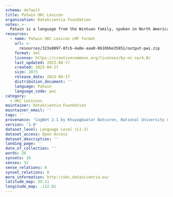 ```yaml
---
schema: default
title: Patwin UKC Lexicon
organization: DataScientia Foundation
notes: >-
  Patwin is a language from the Wintuan family, spoken in North America. The UKC Lexicon of Patwin is represented as a lexico-semantic network. It consists of words, word senses, synsets, as well as sense-level and synset-level relationships.
resources:
  - name: Patwin UKC Lexicon LMF format
    url: >-
      resources/323a9897-8fcb-4a8e-aaa0-0610bbe35851/output-pwi.zip
    format: xml
    license: https://creativecommons.org/licenses/by-nc-sa/4.0/
    last_updated: 2023-04-17
    created: 2023-04-17
    size: 2073
    release_date: 2023-04-17
    distribution_document: ''
    language: Patwin
    language_code: pwi
category:
  - UKC Lexicons
maintainer: DataScientia Foundation
maintainer_email: ''
tags: ''
provenance: 'CogNet 2.1 by Khuyagbaatar Batsuren, National University of Mongolia (http://cognet.ukc.disi.unitn.it); KinDiv: Kinship Diversity 1.0 by Temuulen Khishigsuren (http://ukc.disi.unitn.it/index.php/kinship/); Native Languages of the Americas 2021.11. by Laura Redish and Orrin Lewis (http://www.native-languages.org); Princeton WordNet 2.1 by Princeton University (https://wordnet.princeton.edu)'
version: '1.0'
dataset_level: Language Level (L1-2)
dataset_access: Open Access
dataset_description: ''
landing_page: ''
date_of_collection: ''
words: 26
synsets: 16
senses: 32
sense_relations: 0
synset_relations: 0
more_information: http://ukc.datascientia.eu/
latitude_map: 39.21
longitude_map: -122.01
---
```

